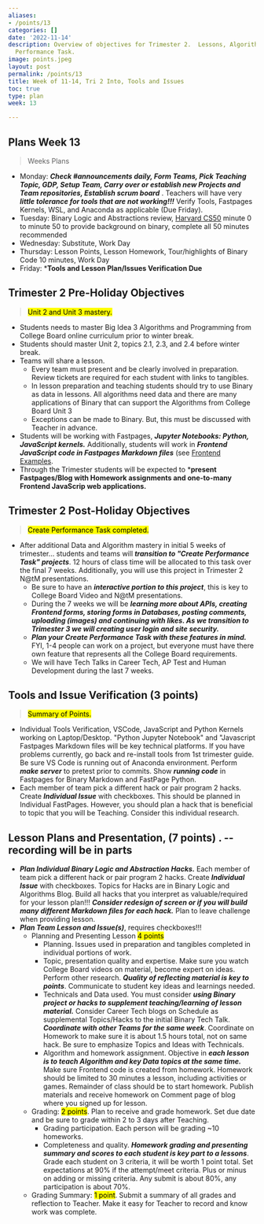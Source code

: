 ```yaml
---
aliases:
- /points/13
categories: []
date: '2022-11-14'
description: Overview of objectives for Trimester 2.  Lessons, Algorithms, and Create
  Performance Task.
image: points.jpeg
layout: post
permalink: /points/13
title: Week of 11-14, Tri 2 Into, Tools and Issues
toc: true
type: plan
week: 13

---
```


## Plans Week 13
> Weeks Plans
- Monday: ***Check #announcements daily, Form Teams, Pick Teaching Topic, GDP, Setup Team, Carry over or establish new Projects and Team repositories, Establish scrum board*** . Teachers will have very ***little tolerance for tools that are not working!!!***  Verify Tools, Fastpages Kernels, WSL, and Anaconda as applicable (Due Friday).
- Tuesday: Binary Logic and Abstractions review, [Harvard CS50](https://cs50.harvard.edu/x/2022/weeks/0/) minute 0 to minute 50 to provide background on binary, complete all 50 minutes recommended
- Wednesday: Substitute, Work Day
- Thursday: Lesson Points, Lesson Homework, Tour/highlights of Binary Code 10 minutes, Work Day
- Friday: ***Tools and Lesson Plan/Issues Verification Due**

## Trimester 2 Pre-Holiday Objectives
> <mark>Unit 2 and Unit 3 mastery.</mark>
- Students needs to master Big Idea 3 Algorithms and Programming from College Board online curriculum prior to winter break.
- Students should master Unit 2, topics 2.1, 2.3, and 2.4 before winter break.
- Teams will share a lesson.
    - Every team must present and be clearly involved in preparation.  Review tickets are required for each student with links to tangibles.
    - In lesson preparation and teaching students should try to use Binary as data in lessons.  All algorithms need data and there are many applications of Binary that can support the Algorithms from College Board Unit 3 
     - Exceptions can be made to Binary.  But, this must be discussed with Teacher in advance.
- Students will be working with Fastpages, ***Jupyter Notebooks: Python, JavaScript kernels.*** Additionally, students will work in ***Frontend JavaScript code in Fastpages Markdown files*** (see [Frontend Examples](https://nighthawkcoders.github.io/APCSP/frontend/overview).
- Through the Trimester students will be expected to ***present Fastpages/Blog with Homework assignments and one-to-many Frontend JavaScrip web applications.**

## Trimester 2 Post-Holiday Objectives
> <mark>Create Performance Task completed.</mark>
- After additional Data and Algorithm mastery in initial 5 weeks of trimester... students and teams will ***transition to "Create Performance Task" projects***.  12 hours of class time will be allocated to this task over the final 7 weeks.  Additionally, you will use this project in Trimester 2 N@tM presentations.  
    - Be sure to have an ***interactive portion to this project***, this is key to College Board Video and N@tM presentations.
    - During the 7 weeks we will be ***learning more about APIs, creating Frontend forms, storing forms in Databases, posting comments, uploading (images) and continuing with likes.  As we transition to Trimester 3 we will creating user login and site security.***
    - ***Plan your Create Performance Task with these features in mind.*** FYI, 1-4 people can work on a project, but everyone must have there own feature that represents all the College Board requirements.
    - We will have Tech Talks in Career Tech, AP Test and Human Development during the last 7 weeks.

## Tools and Issue Verification (3 points)
> <mark>Summary of Points.</mark>
- Individual Tools Verification, VSCode, JavaScript and Python Kernels working on Laptop/Desktop.  "Python Jupyter Notebook" and "Javascript Fastpages Markdown files will be key technical platforms.  If you have problems currently, go back and re-install tools from 1st trimester guide.  Be sure VS Code is running out of Anaconda environment.  Perform ***make server*** to pretest prior to commits.  Show ***running code*** in Fastpages for Binary Markdown and FastPage Python.
- Each member of team pick a different hack or pair program 2 hacks.  Create ***Individual Issue*** with checkboxes.  This should be planned in Individual FastPages.  However, you should plan a hack that is beneficial to topic that you will be Teaching.  Consider this individual research.

## Lesson Plans and Presentation, (7 points) . -- recording will be in parts
- ***Plan Individual Binary Logic and Abstraction Hacks.***  Each member of team pick a different hack or pair program 2 hacks.  Create ***Individual Issue*** with checkboxes. Topics for Hacks are in Binary Logic and Algorithms Blog.  Build all hacks that you interpret as valuable/required for your lesson plan!!!  ***Consider redesign of screen or if you will build many different Markdown files for each hack.*** Plan to leave challenge when providing lesson.
- ***Plan Team Lesson and Issue(s)***, requires checkboxes!!!
    - Planning and Presenting Lesson <mark>4 points</mark>
        - Planning. Issues used in preparation and tangibles completed in individual portions of work.
        - Topic, presentation quality and expertise.  Make sure you watch College Board videos on material, become expert on ideas.  Perform other research.  ***Quality of reflecting material is key to points***.  Communicate to student key ideas and learnings needed.
        - Technicals and Data used.  You must consider ***using Binary project or hacks to supplement teaching/learning of lesson material.*** Consider Career Tech blogs on Schedule as supplemental Topics/Hacks to the initial Binary Tech Talk.  ***Coordinate with other Teams for the same week***.  Coordinate on Homework to make sure it is about 1.5 hours total, not on same hack.  Be sure to emphasize Topics and Ideas with Technicals.
        - Algorithm and homework assignment.  Objective in ***each lesson is to teach Algorithm and key Data topics at the same time.***  Make sure Frontend code is created from homework.  Homework should be limited to 30 minutes a lesson, including activities or games.  Remainder of class should be to start homework.  Publish materials and receive homework on Comment page of blog where you signed up for lesson.
    - Grading: <mark>2 points</mark>.  Plan to receive and grade homework.  Set due date and be sure to grade within 2 to 3 days after Teaching.  
        - Grading participation.  Each person will be grading ~10 homeworks.  
        - Completeness and quality.  ***Homework grading and presenting summary and scores to each student is key part to a lessons***.  Grade each student on 3 criteria, it will be worth 1 point total.  Set expectations at 90% if the attempt/meet criteria.  Plus or minus on adding or missing criteria.  Any submit is about 80%, any participation is about 70%.  
    - Grading Summary: <mark>1 point</mark>.  Submit a summary of all grades and reflection to Teacher.  Make it easy for Teacher to record and know work was complete.
   